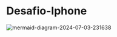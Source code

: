 # Desafio-Iphone

![mermaid-diagram-2024-07-03-231638](https://github.com/jengoncaltto/Desafio-Iphone/assets/103546243/596f33a2-686b-439a-bddf-2dfaed9bfbed)
